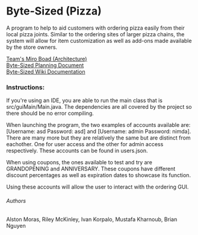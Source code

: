 # Byte-Sized (Pizza)
A program to help to aid customers with ordering pizza easily from their local pizza joints. Similar to the ordering sites of larger pizza chains, the system will allow for item customization as well as add-ons made available by the store owners.﻿

[Team's Miro Boad (Architecture)](https://miro.com/app/board/uXjVPvnCMpw=/)  
[Byte-Sized Planning Document](https://github.com/BrianNguyen0116/EECS3311SM-T15/blob/main/doc/Planning%20Document%20(1).pdf)  
[Byte-Sized Wiki Documentation](https://github.com/BrianNguyen0116/EECS3311SM-T15/blob/main/doc/wiki%20(1).pdf)


### Instructions:
If you're using an IDE, you are able to run the main class that is src/guiMain/Main.java. The dependencies are all covered by the project so there should be no error compiling.

When launching the program, the two examples of accounts available are: [Username: asd Password: asd] and [Username: admin Password: nimda]. There are many more but they are relatively the same but are distinct from eachother. One for user access and the other for admin access respectively. These accounts can be found in users.json.

When using coupons, the ones available to test and try are GRANDOPENING and ANNIVERSARY. These coupons have different discount percentages as well as expiration dates to showcase its function.

Using these accounts will allow the user to interact with the ordering GUI.

###### Authors
Alston Moras, Riley McKinley, Ivan Korpalo, Mustafa Kharnoub, Brian Nguyen
